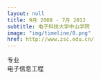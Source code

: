 ```yaml
---
layout: null
title: 9月 2008 - 7月 2012
subtitle: 电子科技大学中山学院
image: "img/timeline/0.png"
href: http://www.zsc.edu.cn/
---
```

专业
<br>
电子信息工程
